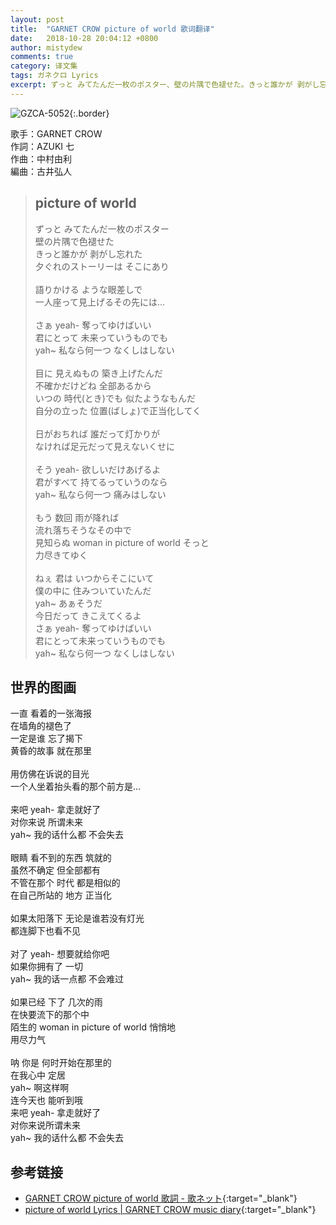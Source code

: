 ```yaml
---
layout: post
title:  "GARNET CROW picture of world 歌词翻译"
date:   2018-10-28 20:04:12 +0800
author: mistydew
comments: true
category: 译文集
tags: ガネクロ Lyrics
excerpt: ずっと みてたんだ一枚のポスター、壁の片隅で色褪せた。きっと誰かが 剥がし忘れた、夕ぐれのストーリーは そこにあり。
---
```

![GZCA-5052](https://crowsub.github.io/assets/images/discography/album/GZCA-5052.jpg){:.border}

歌手：GARNET CROW<br>
作詞：AZUKI 七<br>
作曲：中村由利<br>
編曲：古井弘人

<blockquote class="lyric-original">
  <h2>picture of world</h2>
  <p>
    ずっと みてたんだ一枚のポスター<br>
    壁の片隅で色褪せた<br>
    きっと誰かが 剥がし忘れた<br>
    夕ぐれのストーリーは そこにあり<br>
    <br>
    語りかける ような眼差しで<br>
    一人座って見上げるその先には…<br>
    <br>
    さぁ yeah- 奪ってゆけばいい<br>
    君にとって 未来っていうものでも<br>
    yah~ 私なら何一つ なくしはしない<br>
    <br>
    目に 見えぬもの 築き上げたんだ<br>
    不確かだけどね 全部あるから<br>
    いつの 時代(とき)でも 似たようなもんだ<br>
    自分の立った 位置(ばしょ)で正当化してく<br>
    <br>
    日がおちれば 誰だって灯かりが<br>
    なければ足元だって見えないくせに<br>
    <br>
    そう yeah- 欲しいだけあげるよ<br>
    君がすべて 持てるっていうのなら<br>
    yah~ 私なら何一つ 痛みはしない<br>
    <br>
    もう 数回 雨が降れば<br>
    流れ落ちそうなその中で<br>
    見知らぬ woman in picture of world そっと<br>
    力尽きてゆく<br>
    <br>
    ねぇ 君は いつからそこにいて<br>
    僕の中に 住みついていたんだ<br>
    yah~ あぁそうだ<br>
    今日だって きこえてくるよ<br>
    さぁ yeah- 奪ってゆけばいい<br>
    君にとって未来っていうものでも<br>
    yah~ 私なら何一つ なくしはしない
  </p>
</blockquote>

<div class="lyric-translation">
  <h2>世界的图画</h2>
  <p>
    一直 看着的一张海报<br>
    在墙角的褪色了<br>
    一定是谁 忘了揭下<br>
    黄昏的故事 就在那里<br>
    <br>
    用仿佛在诉说的目光<br>
    一个人坐着抬头看的那个前方是…<br>
    <br>
    来吧 yeah- 拿走就好了<br>
    对你来说 所谓未来<br>
    yah~ 我的话什么都 不会失去<br>
    <br>
    眼睛 看不到的东西 筑就的<br>
    虽然不确定 但全部都有<br>
    不管在那个 时代 都是相似的<br>
    在自己所站的 地方 正当化<br>
    <br>
    如果太阳落下 无论是谁若没有灯光<br>
    都连脚下也看不见<br>
    <br>
    对了 yeah- 想要就给你吧<br>
    如果你拥有了 一切<br>
    yah~ 我的话一点都 不会难过<br>
    <br>
    如果已经 下了 几次的雨<br>
    在快要流下的那个中<br>
    陌生的 woman in picture of world 悄悄地<br>
    用尽力气<br>
    <br>
    呐 你是 何时开始在那里的<br>
    在我心中 定居<br>
    yah~ 啊这样啊<br>
    连今天也 能听到哦<br>
    来吧 yeah- 拿走就好了<br>
    对你来说所谓未来<br>
    yah~ 我的话什么都 不会失去
  </p>
</div>

## 参考链接

* [GARNET CROW picture of world 歌詞 - 歌ネット](https://www.uta-net.com/song/25836){:target="_blank"}
* [picture of world Lyrics \| GARNET CROW music diary](https://crowsub.github.io/lyrics/original/picture%20of%20world.html){:target="_blank"}

